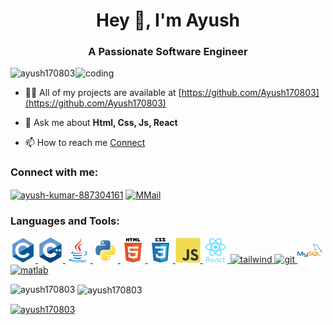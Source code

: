 
<h1 align="center">Hey 👋, I'm Ayush</h1>
<h3 align="center">A Passionate Software Engineer</h3>
<img align="right" alt="coding" width="400px" src="https://media0.giphy.com/media/2IudUHdI075HL02Pkk/giphy.gif">

<p align="left"> <img src="https://komarev.com/ghpvc/?username=ayush170803&label=Profile%20views&color=0e75b6&style=flat" alt="ayush170803" /> </p>

- 👨‍💻 All of my projects are available at [https://github.com/Ayush170803](https://github.com/Ayush170803)

- 💬 Ask me about **Html, Css, Js, React**

- 📫 How to reach me <a href="mailto:ayushagrawal.5288@gmail.com">Connect</a>

<h3 align="left">Connect with me:</h3>
<p align="left">
<a href="https://linkedin.com/in/ayush-kumar-887304161" target="blank"><img align="center" src="https://img.shields.io/badge/linkedin-%230077B5.svg?&style=for-the-badge&logo=linkedin&logoColor=white" alt="ayush-kumar-887304161" height="30" width="60" /></a>
  <a href="mailto:ayushagrawal.5288@gmail.com" target="blank"><img align="center" src="https://img.shields.io/badge/Gmail-%2312100E.svg?&style=for-the-badge&logo=Gmail&logoColor=white" alt="MMail" height="30" width="60" /></a>
</p>

<h3 align="left">Languages and Tools:</h3>
<p align="left"> <a href="https://www.cprogramming.com/" target="_blank" rel="noreferrer"> <img src="https://raw.githubusercontent.com/devicons/devicon/master/icons/c/c-original.svg" alt="c" width="40" height="40"/> </a>
<a href="https://www.w3schools.com/cpp/" target="_blank" rel="noreferrer"> <img src="https://raw.githubusercontent.com/devicons/devicon/master/icons/cplusplus/cplusplus-original.svg" alt="cplusplus" width="40" height="40"/> </a>
<a href="https://www.java.com" target="_blank" rel="noreferrer"> <img src="https://raw.githubusercontent.com/devicons/devicon/master/icons/java/java-original.svg" alt="java" width="40" height="40"/> </a>
<a href="https://www.python.org" target="_blank" rel="noreferrer"> <img src="https://raw.githubusercontent.com/devicons/devicon/master/icons/python/python-original.svg" alt="python" width="40" height="40"/> </a>
<a href="https://www.w3.org/html/" target="_blank" rel="noreferrer"> <img src="https://raw.githubusercontent.com/devicons/devicon/master/icons/html5/html5-original-wordmark.svg" alt="html5" width="40" height="40"/> </a>
<a href="https://www.w3schools.com/css/" target="_blank" rel="noreferrer"> <img src="https://raw.githubusercontent.com/devicons/devicon/master/icons/css3/css3-original-wordmark.svg" alt="css3" width="40" height="40"/> </a>
<a href="https://developer.mozilla.org/en-US/docs/Web/JavaScript" target="_blank" rel="noreferrer"> <img src="https://raw.githubusercontent.com/devicons/devicon/master/icons/javascript/javascript-original.svg" alt="javascript" width="40" height="40"/> </a>
<a href="https://reactjs.org/" target="_blank" rel="noreferrer"> <img src="https://raw.githubusercontent.com/devicons/devicon/master/icons/react/react-original-wordmark.svg" alt="react" width="40" height="40"/> </a>
<a href="https://tailwindcss.com/" target="_blank" rel="noreferrer"> <img src="https://www.vectorlogo.zone/logos/tailwindcss/tailwindcss-icon.svg" alt="tailwind" width="40" height="40"/> </a>
<a href="https://git-scm.com/" target="_blank" rel="noreferrer"> <img src="https://www.vectorlogo.zone/logos/git-scm/git-scm-icon.svg" alt="git" width="40" height="40"/> </a>
<a href="https://www.mysql.com/" target="_blank" rel="noreferrer"> <img src="https://raw.githubusercontent.com/devicons/devicon/master/icons/mysql/mysql-original-wordmark.svg" alt="mysql" width="40" height="40"/> </a>
<a href="https://www.mathworks.com/" target="_blank" rel="noreferrer"> <img src="https://upload.wikimedia.org/wikipedia/commons/2/21/Matlab_Logo.png" alt="matlab" width="40" height="40"/> </a>
 </p>

<p><img align="left" src="https://github-readme-stats.vercel.app/api/top-langs?username=ayush170803&show_icons=true&locale=en&layout=compact&theme=yeblu" alt="ayush170803" /></p>

<p>&nbsp;<img align="center" src="https://github-readme-stats.vercel.app/api?username=ayush170803&show_icons=true&locale=en&theme=yeblu" alt="ayush170803" /></p>

<p>
  <a align="center" href="https://git.io/streak-stats"><img src="https://github-readme-streak-stats.herokuapp.com?user=ayush170803&theme=yeblu&ring=EB0600&currStreakNum=79EBAF&sideNums=EB5454" alt="ayush170803" /></a>
</p>
